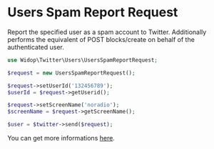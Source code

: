 # Users Spam Report Request

Report the specified user as a spam account to Twitter.
Additionally performs the equivalent of POST blocks/create on behalf of the authenticated user.

``` php
use Widop\Twitter\Users\UsersSpamReportRequest;

$request = new UsersSpamReportRequest();

$request->setUserId('132456789');
$userId = $request->getUserid();

$request->setScreenName('noradio');
$screenName = $request->getScreenName();

$user = $twitter->send($request);
```

You can get more informations [here](https://dev.twitter.com/docs/api/1.1/post/users/report_spam).
